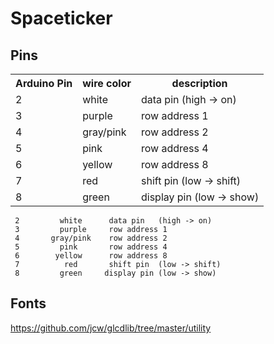 Spaceticker
===========


Pins
----

<table>
<tr>
  <th>Arduino Pin</th> <th>wire color</th>  <th>description</th>
</tr>
<tr>
  <td>2</td>           <td>white</td>       <td>data pin (high -> on)</td>
</tr>  
<tr>
  <td>3</td>           <td>purple</td>      <td>row address 1</td> 
</tr>  
<tr>
  <td>4</td>           <td>gray/pink</td>   <td>row address 2</td> 
</tr>  
<tr>
  <td>5</td>           <td>pink</td>        <td>row address 4</td> 
</tr>  
<tr>
  <td>6</td>           <td>yellow</td>      <td>row address 8</td> 
</tr>  
<tr>
  <td>7</td>           <td>red</td>         <td>shift pin  (low -> shift)</td> 
</tr>  
<tr>
  <td>8</td>           <td>green</td>       <td>display pin (low -> show)</td> 
</tr>  
</table>

     2         white      data pin   (high -> on)
     3         purple     row address 1
     4       gray/pink    row address 2
     5         pink       row address 4
     6        yellow      row address 8
     7          red       shift pin  (low -> shift)
     8         green     display pin (low -> show) 

Fonts
-----

https://github.com/jcw/glcdlib/tree/master/utility